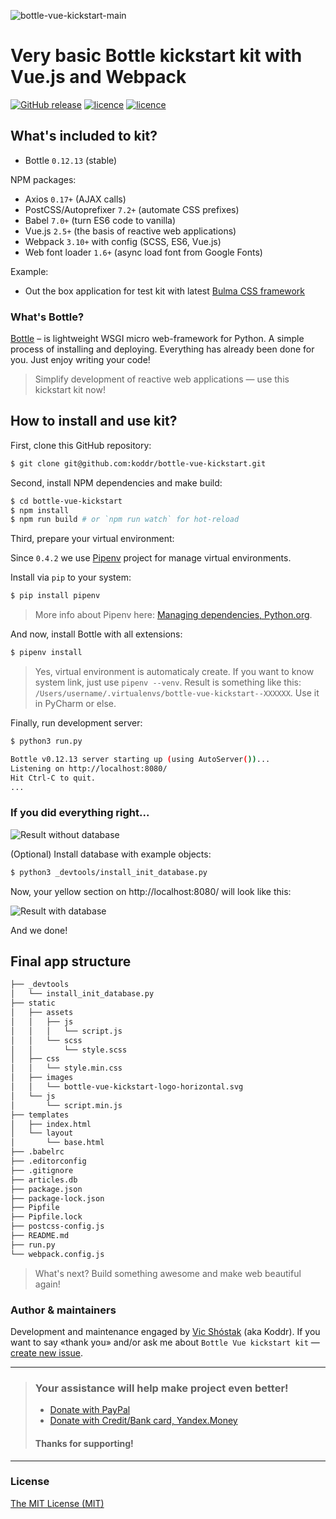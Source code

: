 ![bottle-vue-kickstart-main](https://cloud.githubusercontent.com/assets/11155743/24041455/9fbd99ec-0b1e-11e7-9ba0-a429a28591b0.jpg)

# Very basic Bottle kickstart kit with Vue.js and Webpack
[![GitHub release](https://img.shields.io/badge/version-0.5.0-brightgreen.svg?style=flat-square)](https://github.com/koddr/bottle-vue-kickstart) [![licence](https://img.shields.io/badge/Python-2.7_or_3.4+-red.svg?style=flat-square)](https://www.python.org/downloads/) [![licence](https://img.shields.io/badge/licence-MIT-blue.svg?style=flat-square)](https://github.com/koddr/bottle-vue-kickstart/blob/master/LICENSE.md)

## What's included to kit?

* Bottle `0.12.13` (stable)

NPM packages:

* Axios `0.17+` (AJAX calls)
* PostCSS/Autoprefixer `7.2+` (automate CSS prefixes)
* Babel `7.0+` (turn ES6 code to vanilla)
* Vue.js `2.5+` (the basis of reactive web applications)
* Webpack `3.10+` with config (SCSS, ES6, Vue.js)
* Web font loader `1.6+` (async load font from Google Fonts)

Example:

* Out the box application for test kit with latest [Bulma CSS framework](https://github.com/jgthms/bulma)

### What's Bottle?

[Bottle](http://bottlepy.org/) – is lightweight WSGI micro web-framework for Python. A simple process of installing and deploying. Everything has already been done for you. Just enjoy writing your code!

> Simplify development of reactive web applications — use this kickstart kit now!

## How to install and use kit?

First, clone this GitHub repository:

```bash
$ git clone git@github.com:koddr/bottle-vue-kickstart.git
```

Second, install NPM dependencies and make build:

```bash
$ cd bottle-vue-kickstart
$ npm install
$ npm run build # or `npm run watch` for hot-reload
```

Third, prepare your virtual environment:

Since `0.4.2` we use [Pipenv](https://github.com/pypa/pipenv) project for manage virtual environments. 

Install via `pip` to your system:

```bash
$ pip install pipenv
```

> More info about Pipenv here: [Managing dependencies, Python.org](https://packaging.python.org/tutorials/managing-dependencies/#managing-dependencies).

And now, install Bottle with all extensions: 

```bash
$ pipenv install
```

> Yes, virtual environment is automaticaly create. If you want to know system link, just use `pipenv --venv`.
> Result is something like this: `/Users/username/.virtualenvs/bottle-vue-kickstart--XXXXXX`. Use it in PyCharm or else.

Finally, run development server:

```bash
$ python3 run.py

Bottle v0.12.13 server starting up (using AutoServer())...
Listening on http://localhost:8080/
Hit Ctrl-C to quit.
...
```

### If you did everything right...

![Result without database](https://cloud.githubusercontent.com/assets/11155743/24055182/24a5a04c-0b50-11e7-89a6-8f5d85c98e08.png)

(Optional) Install database with example objects:

```bash
$ python3 _devtools/install_init_database.py
```

Now, your yellow section on http://localhost:8080/ will look like this:

![Result with database](https://cloud.githubusercontent.com/assets/11155743/24043867/cf79c344-0b29-11e7-8066-8ebd83e68acb.png)

And we done!

## Final app structure

``` html
├── _devtools
│   └── install_init_database.py
├── static
│   ├── assets
│   │   ├── js
│   │   │   └── script.js
│   │   └── scss
│   │       └── style.scss
│   ├── css
│   │   └── style.min.css
│   ├── images
│   │   └── bottle-vue-kickstart-logo-horizontal.svg
│   └── js
│       └── script.min.js
├── templates
│   ├── index.html
│   └── layout
│       └── base.html
├── .babelrc
├── .editorconfig
├── .gitignore
├── articles.db
├── package.json
├── package-lock.json
├── Pipfile
├── Pipfile.lock
├── postcss-config.js
├── README.md
├── run.py
└── webpack.config.js
```

> What's next? Build something awesome and make web beautiful again!

### Author & maintainers

Development and maintenance engaged by [Vic Shóstak](https://github.com/koddr) (aka Koddr).
If you want to say «thank you» and/or ask me about `Bottle Vue kickstart kit` — [create new issue](https://github.com/koddr/bottle-vue-kickstart/issues/new).

___
> ### Your assistance will help make project even better!
> 
> * [Donate with PayPal](https://www.paypal.me/koddr/9.99usd)
> * [Donate with Credit/Bank card, Yandex.Money](https://money.yandex.ru/to/41001601525977/599)
> 
> #### Thanks for supporting!
___

### License

[The MIT License (MIT)](https://github.com/koddr/bottle-vue-kickstart/blob/master/LICENSE.md)
